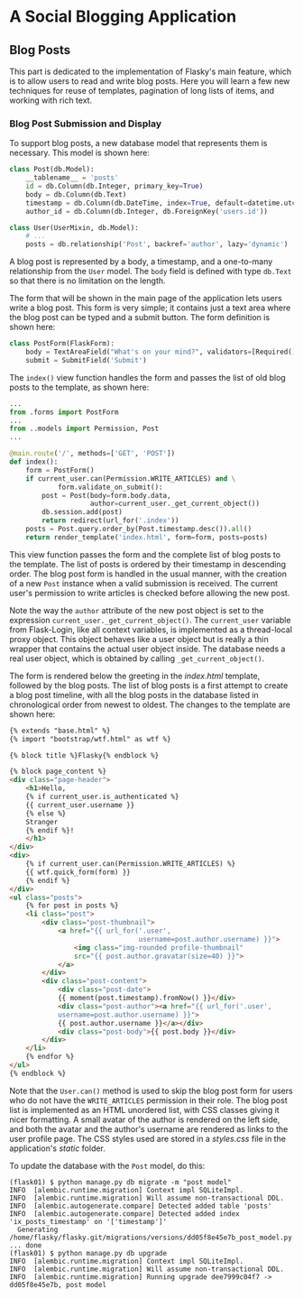 # A Social Blogging Application

## Blog Posts

This part is dedicated to the implementation of Flasky's main feature, 
which is to allow users to read and write blog posts. Here you will 
learn a few new techniques for reuse of templates, pagination of long 
lists of items, and working with rich text.

### Blog Post Submission and Display

To support blog posts, a new database model that represents them is 
necessary. This model is shown here:

```python
class Post(db.Model):
    __tablename__ = 'posts'
    id = db.Column(db.Integer, primary_key=True)
    body = db.Column(db.Text)
    timestamp = db.Column(db.DateTime, index=True, default=datetime.utcnow)
    author_id = db.Column(db.Integer, db.ForeignKey('users.id'))

class User(UserMixin, db.Model):
    # ...
    posts = db.relationship('Post', backref='author', lazy='dynamic')
```

A blog post is represented by a body, a timestamp, and a one-to-many 
relationship from the `User` model. The `body` field is defined with 
type `db.Text` so that there is no limitation on the length.

The form that will be shown in the main page of the application lets 
users write a blog post. This form is very simple; it contains just a 
text area where the blog post can be typed and a submit button. The form 
definition is shown here:

```python
class PostForm(FlaskForm):
    body = TextAreaField("What's on your mind?", validators=[Required()])
    submit = SubmitField('Submit')
```

The `index()` view function handles the form and passes the list of old 
blog posts to the template, as shown here:

```python
...
from .forms import PostForm
...
from ..models import Permission, Post
...

@main.route('/', methods=['GET', 'POST'])
def index():
    form = PostForm()
    if current_user.can(Permission.WRITE_ARTICLES) and \
            form.validate_on_submit():
        post = Post(body=form.body.data,
                    author=current_user._get_current_object())
        db.session.add(post)
        return redirect(url_for('.index'))
    posts = Post.query.order_by(Post.timestamp.desc()).all()
    return render_template('index.html', form=form, posts=posts)
```

This view function passes the form and the complete list of blog posts 
to the template. The list of posts is ordered by their timestamp in 
descending order. The blog post form is handled in the usual manner, 
with the creation of a new `Post` instance when a valid submission is 
received. The current user's permission to write articles is checked 
before allowing the new post.

Note the way the `author` attribute of the new post object is set to the 
expression `current_user._get_current_object()`. The `current_user` 
variable from Flask-Login, like all context variables, is implemented as 
a thread-local proxy object. This object behaves like a user object but 
is really a thin wrapper that contains the actual user object inside. 
The database needs a real user object, which is obtained by 
calling `_get_current_object()`.

The form is rendered below the greeting in the *index.html* template, 
followed by the blog posts. The list of blog posts is a first attempt to 
create a blog post timeline, with all the blog posts in the database 
listed in chronological order from newest to oldest. The changes to the 
template are shown here:

```html
{% extends "base.html" %}
{% import "bootstrap/wtf.html" as wtf %}

{% block title %}Flasky{% endblock %}

{% block page_content %}
<div class="page-header">
    <h1>Hello, 
    {% if current_user.is_authenticated %}
    {{ current_user.username }}
    {% else %}
    Stranger
    {% endif %}!
    </h1>
</div>
<div>
    {% if current_user.can(Permission.WRITE_ARTICLES) %}
    {{ wtf.quick_form(form) }}
    {% endif %}
</div>
<ul class="posts">
    {% for post in posts %}
    <li class="post">
        <div class="post-thumbnail">
            <a href="{{ url_for('.user', 
                                username=post.author.username) }}">
                <img class="img-rounded profile-thumbnail" 
                src="{{ post.author.gravatar(size=40) }}">
            </a>
        </div>
        <div class="post-content">
            <div class="post-date">
            {{ moment(post.timestamp).fromNow() }}</div>
            <div class="post-author"><a href="{{ url_for('.user', 
            username=post.author.username) }}">
            {{ post.author.username }}</a></div>
            <div class="post-body">{{ post.body }}</div>
        </div>
    </li>
    {% endfor %}
</ul>
{% endblock %}
```

Note that the `User.can()` method is used to skip the blog post form for 
users who do not have the `WRITE_ARTICLES` permission in their role. The 
blog post list is implemented as an HTML unordered list, with CSS 
classes giving it nicer formatting. A small avatar of the author is 
rendered on the left side, and both the avatar and the author's username 
are rendered as links to the user profile page. The CSS styles used are 
stored in a *styles.css* file in the application's *static* folder.

To update the database with the `Post` model, do this:

```
(flask01) $ python manage.py db migrate -m "post model"
INFO  [alembic.runtime.migration] Context impl SQLiteImpl.
INFO  [alembic.runtime.migration] Will assume non-transactional DDL.
INFO  [alembic.autogenerate.compare] Detected added table 'posts'
INFO  [alembic.autogenerate.compare] Detected added index 'ix_posts_timestamp' on '['timestamp']'
  Generating /home/flasky/flasky.git/migrations/versions/dd05f8e45e7b_post_model.py ... done
(flask01) $ python manage.py db upgrade
INFO  [alembic.runtime.migration] Context impl SQLiteImpl.
INFO  [alembic.runtime.migration] Will assume non-transactional DDL.
INFO  [alembic.runtime.migration] Running upgrade dee7999c04f7 -> dd05f8e45e7b, post model
```
